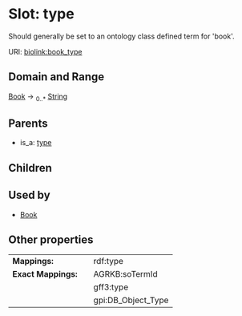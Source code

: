 
# Slot: type


Should generally be set to an ontology class defined term for 'book'.

URI: [biolink:book_type](https://w3id.org/biolink/book_type)


## Domain and Range

[Book](Book.md) &#8594;  <sub>0..\*</sub> [String](types/String.md)

## Parents

 *  is_a: [type](type.md)

## Children


## Used by

 * [Book](Book.md)

## Other properties

|  |  |  |
| --- | --- | --- |
| **Mappings:** | | rdf:type |
| **Exact Mappings:** | | AGRKB:soTermId |
|  | | gff3:type |
|  | | gpi:DB_Object_Type |

